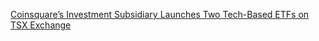 [Coinsquare’s Investment Subsidiary Launches Two Tech-Based ETFs on TSX Exchange](https://cointelegraph.com/news/coinsquares-investment-subsidiary-launches-two-tech-based-etfs-on-tsx-exchange)